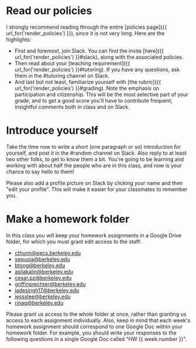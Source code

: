 # Read our policies

I strongly recommend reading through the entire [policies page]({{ url_for('render_policies') }}), since it is not very long. Here are the highlights:

* First and foremost, join Slack. You can find the invite [here]({{ url_for('render_policies') }}#slack), along with the associated policies.
* Then read about your [teaching requirement]({{ url_for('render_policies') }}#tutoring). If you have any questions, ask them in the #tutoring channel on Slack.
* And last but not least, familiarize yourself with [the rubric]({{ url_for('render_policies') }}#grading). Note the emphasis on participation and citizenship. This will be the most selective part of your grade, and to get a good score you'll have to contribute frequent, insightful comments both in class and on Slack.

# Introduce yourself

Take the time now to write a short (one paragraph or so) introduction for yourself, and post it in the #random channel on Slack. Also reply to at least two other folks, to get to know them a bit. You're going to be learning and working with about half the people who are in this class, and now is your chance to say hello to them!

Please also add a profile picture on Slack by clicking your name and then "edit your profile". This will make it easier for your classmates to remember you.

# Make a homework folder

In this class you will keep your homework assignments in a Google Drive folder, for which you must grant edit access to the staff:

* [cthunn@eecs.berkeley.edu](mailto:cthunn@eecs.berkeley.edu)
* [sequoia@berkeley.edu](mailto:sequoia@berkeley.edu)
* [btong@berkeley.edu](mailto:btong@berkeley.edu)
* [asliakalin@berkeley.edu](mailto:asliakalin@berkeley.edu)
* [cesar.pz@berkeley.edu](mailto:cesar.pz@berkeley.edu)
* [griffinprechter@berkeley.edu](mailto:griffinprechter@berkeley.edu)
* [jadesingh17@berkeley.edu](mailto:jadesingh17@berkeley.edu)
* [jessxlee@berkeley.edu](mailto:jessxlee@berkeley.edu)
* [rinaq@berkeley.edu](mailto:rinaq@berkeley.edu)

Please grant us access to the whole folder at once, rather than granting us access to each assignment individually. Also, keep in mind that each week's homework assignment should correspond to one Google Doc within your homework folder. For example, you should write your responses to the following questions in a single Google Doc called "HW {{ week.number }}".